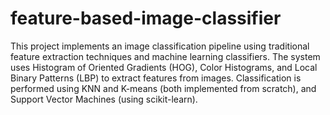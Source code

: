 # feature-based-image-classifier

This project implements an image classification pipeline using traditional feature extraction techniques and machine learning classifiers. The system uses Histogram of Oriented Gradients (HOG), Color Histograms, and Local Binary Patterns (LBP) to extract features from images. Classification is performed using KNN and K-means (both implemented from scratch), and Support Vector Machines (using scikit-learn).

